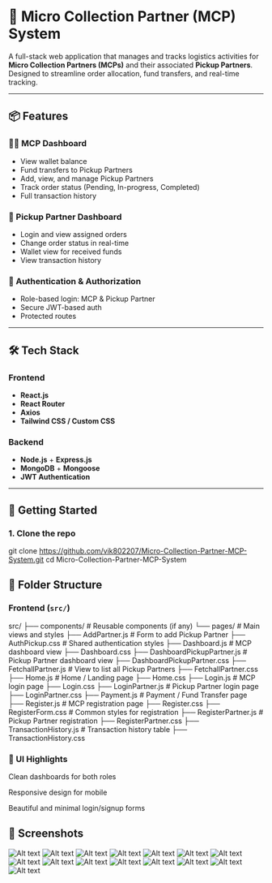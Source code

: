 # 🚛 Micro Collection Partner (MCP) System

A full-stack web application that manages and tracks logistics activities for **Micro Collection Partners (MCPs)** and their associated **Pickup Partners**. Designed to streamline order allocation, fund transfers, and real-time tracking.

---

## 📦 Features

### 🧑‍💼 MCP Dashboard
- View wallet balance
- Fund transfers to Pickup Partners
- Add, view, and manage Pickup Partners
- Track order status (Pending, In-progress, Completed)
- Full transaction history

### 👷 Pickup Partner Dashboard
- Login and view assigned orders
- Change order status in real-time
- Wallet view for received funds
- View transaction history

### 🔐 Authentication & Authorization
- Role-based login: MCP & Pickup Partner
- Secure JWT-based auth
- Protected routes

---

## 🛠 Tech Stack

### Frontend
- **React.js**
- **React Router**
- **Axios**
- **Tailwind CSS / Custom CSS**

### Backend
- **Node.js** + **Express.js**
- **MongoDB** + **Mongoose**
- **JWT Authentication**

---

## 🚀 Getting Started

### 1. Clone the repo

git clone https://github.com/vik802207/Micro-Collection-Partner-MCP-System.git
cd Micro-Collection-Partner-MCP-System
## 📁 Folder Structure

### Frontend (`src/`)

src/
├── components/                    # Reusable components (if any)
└── pages/                         # Main views and styles
    ├── AddPartner.js              # Form to add Pickup Partner
    ├── AuthPickup.css             # Shared authentication styles
    ├── Dashboard.js               # MCP dashboard view
    ├── Dashboard.css
    ├── DashboardPickupPartner.js  # Pickup Partner dashboard view
    ├── DashboardPickupPartner.css
    ├── FetchallPartner.js         # View to list all Pickup Partners
    ├── FetchallPartner.css
    ├── Home.js                    # Home / Landing page
    ├── Home.css
    ├── Login.js                   # MCP login page
    ├── Login.css
    ├── LoginPartner.js            # Pickup Partner login page
    ├── LoginPartner.css
    ├── Payment.js                 # Payment / Fund Transfer page
    ├── Register.js                # MCP registration page
    ├── Register.css
    ├── RegisterForm.css           # Common styles for registration
    ├── RegisterPartner.js         # Pickup Partner registration
    ├── RegisterPartner.css
    ├── TransactionHistory.js      # Transaction history table
    ├── TransactionHistory.css
### 📸 UI Highlights
Clean dashboards for both roles

Responsive design for mobile

Beautiful and minimal login/signup forms
## 📸 Screenshots
![Alt text](https://github.com/vik802207/credit-loan-system/blob/master/img/Screenshot%20(343).png?raw=true)
![Alt text](https://github.com/vik802207/credit-loan-system/blob/master/img/Screenshot%20(344).png?raw=true)
![Alt text](https://github.com/vik802207/credit-loan-system/blob/master/img/Screenshot%20(345).png?raw=true)
![Alt text](https://github.com/vik802207/credit-loan-system/blob/master/img/Screenshot%20(346).png?raw=true)
![Alt text](https://github.com/vik802207/credit-loan-system/blob/master/img/Screenshot%20(347).png?raw=true)
![Alt text](https://github.com/vik802207/credit-loan-system/blob/master/img/Screenshot%20(348).png?raw=true)
![Alt text](https://github.com/vik802207/credit-loan-system/blob/master/img/Screenshot%20(349).png?raw=true)
![Alt text](https://github.com/vik802207/credit-loan-system/blob/master/img/Screenshot%20(350).png?raw=true)
![Alt text](https://github.com/vik802207/credit-loan-system/blob/master/img/Screenshot%20(351).png?raw=true)
![Alt text](https://github.com/vik802207/credit-loan-system/blob/master/img/Screenshot%20(352).png?raw=true)
![Alt text](https://github.com/vik802207/credit-loan-system/blob/master/img/Screenshot%20(353).png?raw=true)
![Alt text](https://github.com/vik802207/credit-loan-system/blob/master/img/Screenshot%20(354).png?raw=true)
![Alt text](https://github.com/vik802207/credit-loan-system/blob/master/img/Screenshot%20(355).png?raw=true)
![Alt text](https://github.com/vik802207/credit-loan-system/blob/master/img/Screenshot%20(357).png?raw=true)
![Alt text](https://github.com/vik802207/credit-loan-system/blob/master/img/Screenshot%20(358).png?raw=true)

